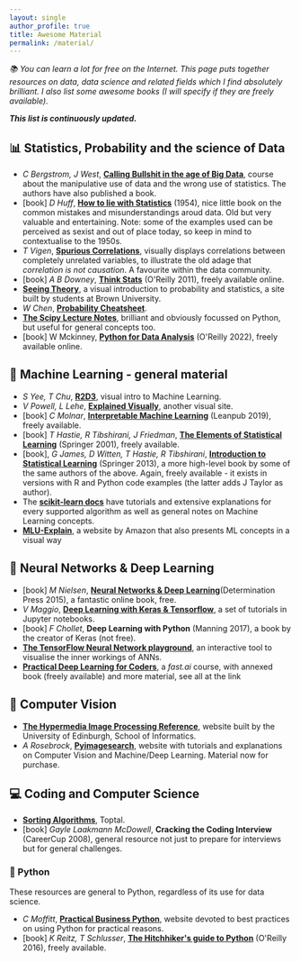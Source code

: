 ```yaml
---
layout: single
author_profile: true
title: Awesome Material
permalink: /material/
---
```



*📚 You can learn a lot for free on the Internet. This page puts together resources on data, data science and related fields which I find absolutely brilliant. I also list some awesome books (I will specify if they are freely available).*

_**This list is continuously updated.**_


## 📊 Statistics, Probability and the science of Data

* *C Bergstrom, J West*, [**Calling Bullshit in the age of Big Data**](http://callingbullshit.org/), course about the manipulative use of data and the wrong use of statistics. The authors have also published a book.
* [book] *D Huff*, [**How to lie with Statistics**](https://en.wikipedia.org/wiki/How_to_Lie_with_Statistics) (1954), nice little book on the common mistakes and misunderstandings aroud data. Old but very valuable and entertaining. Note: some of the examples used can be perceived as sexist and out of place today, so keep in mind to contextualise to the 1950s.
* *T Vigen*, [**Spurious Correlations**](http://www.tylervigen.com/spurious-correlations), visually displays correlations between completely unrelated variables, to illustrate the old adage that <em>correlation is not causation</em>. A favourite within the data community.
* [book] *A B Downey*, [**Think Stats**](https://greenteapress.com/thinkstats/thinkstats.pdf) (O'Reilly 2011), freely available online.
* [**Seeing Theory**]("https://seeing-theory.brown.edu/index.html), a visual introduction to probability and statistics, a site built by students at Brown University.
* *W Chen*, [**Probability Cheatsheet**](https://static1.squarespace.com/static/54bf3241e4b0f0d81bf7ff36/t/55e9494fe4b011aed10e48e5/1441352015658/probability_cheatsheet.pdf).
* [**The Scipy Lecture Notes**](http://scipy-lectures.org/index.html), brilliant and obviously focussed on Python, but useful for general concepts too.
* [book] W Mckinney, [**Python for Data Analysis**](https://wesmckinney.com/book/) (O'Reilly 2022), freely available online.

## 🤖 Machine Learning - general material

* *S Yee, T Chu*, [**R2D3**](http://www.r2d3.us/), visual intro to Machine Learning.
* *V Powell, L Lehe*, [**Explained Visually**](https://setosa.io/ev/), another visual site.
* [book] *C Molnar*, [**Interpretable Machine Learning**](https://christophm.github.io/interpretable-ml-book/) (Leanpub 2019), freely available.
* [book] *T Hastie, R Tibshirani, J Friedman*, [**The Elements of Statistical Learning**](https://hastie.su.domains/Papers/ESLII.pdf) (Springer 2001), freely available.
* [book], *G James, D Witten, T Hastie, R Tibshirani*, [**Introduction to Statistical Learning**](https://www.statlearning.com/) (Springer 2013), a more high-level book by some of the same authors of the above. Again, freely available - it exists in versions with R and Python code examples (the latter adds J Taylor as author).
* The [**scikit-learn docs**](https://scikit-learn.org/stable/) have tutorials and extensive explanations for every supported algorithm as well as general notes on Machine Learning concepts.
* [**MLU-Explain**](https://mlu-explain.github.io/), a website by Amazon that also presents ML concepts in a visual way

## 🧠 Neural Networks & Deep Learning

* [book] *M Nielsen*, [**Neural Networks & Deep Learning**](http://neuralnetworksanddeeplearning.com/index.html)(Determination Press 2015), a fantastic online book, free.
* *V Maggio*, [**Deep Learning with Keras & Tensorflow**](https://github.com/leriomaggio/deep-learning-keras-tensorflow), a set of tutorials in Jupyter notebooks.
* [book] *F Chollet*, **Deep Learning with Python** (Manning 2017), a book by the creator of Keras (not free).
* [**The TensorFlow Neural Network playground**](http://playground.tensorflow.org/#activation=tanh&amp;batchSize=10&amp;dataset=circle&amp;regDataset=reg-plane&amp;learningRate=0.03&amp;regularizationRate=0&amp;noise=0&amp;networkShape=4,2&amp;seed=0.26634&amp;showTestData=false&amp;discretize=false&amp;percTrainData=50&amp;x=true&amp;y=true&amp;xTimesY=false&amp;xSquared=false&amp;ySquared=false&amp;cosX=false&amp;sinX=false&amp;cosY=false&amp;sinY=false&amp;collectStats=false&amp;problem=classification&amp;initZero=false&amp;hideText=false), an interactive tool to visualise the inner workings of ANNs.
* [**Practical Deep Learning for Coders**](https://course.fast.ai/), a *fast.ai* course, with annexed book (freely available) and more material, see all at the link

## 👀 Computer Vision

* [**The Hypermedia Image Processing Reference**](https://homepages.inf.ed.ac.uk/rbf/HIPR2/index.htm), website built by the University of Edinburgh, School of Informatics.
* *A Rosebrock*, [**Pyimagesearch**](https://www.pyimagesearch.com/), website with tutorials and explanations on Computer Vision and Machine/Deep Learning. Material now for purchase.

## 💻 Coding and Computer Science

* [**Sorting Algorithms**](https://www.toptal.com/developers/sorting-algorithms), Toptal.
* [book] *Gayle Laakmann McDowell*, **Cracking the Coding Interview** (CareerCup 2008), general resource not just to prepare for interviews but for general challenges.

### 🐍 Python

These resources are general to Python, regardless of its use for data science.

* *C Moffitt*, [**Practical Business Python**](https://pbpython.com/), website devoted to best practices on using Python for practical reasons.
* [book] *K Reitz, T Schlusser*, [**The Hitchhiker's guide to Python**](https://docs.python-guide.org/) (O'Reilly 2016), freely available.